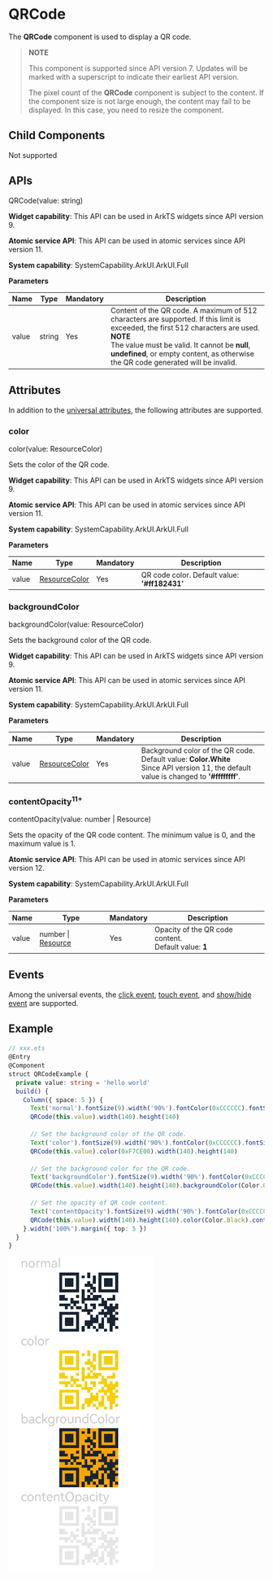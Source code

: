 # QRCode

The **QRCode** component is used to display a QR code.

>  **NOTE**
>
> This component is supported since API version 7. Updates will be marked with a superscript to indicate their earliest API version.
> 
> The pixel count of the **QRCode** component is subject to the content. If the component size is not large enough, the content may fail to be displayed. In this case, you need to resize the component.


## Child Components

Not supported


## APIs

QRCode(value: string)

**Widget capability**: This API can be used in ArkTS widgets since API version 9.

**Atomic service API**: This API can be used in atomic services since API version 11.

**System capability**: SystemCapability.ArkUI.ArkUI.Full

**Parameters**

| Name| Type| Mandatory| Description|
| -------- | -------- | -------- | -------- |
| value | string | Yes| Content of the QR code. A maximum of 512 characters are supported. If this limit is exceeded, the first 512 characters are used.<br>**NOTE**<br>The value must be valid. It cannot be **null**, **undefined**, or empty content, as otherwise the QR code generated will be invalid.|

## Attributes

In addition to the [universal attributes](ts-universal-attributes-size.md), the following attributes are supported.

### color

color(value: ResourceColor)

Sets the color of the QR code.

**Widget capability**: This API can be used in ArkTS widgets since API version 9.

**Atomic service API**: This API can be used in atomic services since API version 11.

**System capability**: SystemCapability.ArkUI.ArkUI.Full

**Parameters**

| Name| Type                                      | Mandatory| Description        |
| ------ | ------------------------------------------ | ---- | ------------ |
| value  | [ResourceColor](ts-types.md#resourcecolor) | Yes  | QR code color. Default value: **'#ff182431'**<br>|

### backgroundColor

backgroundColor(value: ResourceColor)

Sets the background color of the QR code.

**Widget capability**: This API can be used in ArkTS widgets since API version 9.

**Atomic service API**: This API can be used in atomic services since API version 11.

**System capability**: SystemCapability.ArkUI.ArkUI.Full

**Parameters**

| Name| Type                                      | Mandatory| Description                                                        |
| ------ | ------------------------------------------ | ---- | ------------------------------------------------------------ |
| value  | [ResourceColor](ts-types.md#resourcecolor) | Yes  | Background color of the QR code.<br>Default value: **Color.White**<br>Since API version 11, the default value is changed to **'#ffffffff'**.|

### contentOpacity<sup>11+</sup>

contentOpacity(value: number | Resource)

Sets the opacity of the QR code content. The minimum value is 0, and the maximum value is 1.

**Atomic service API**: This API can be used in atomic services since API version 12.

**System capability**: SystemCapability.ArkUI.ArkUI.Full

**Parameters**

| Name| Type                                                | Mandatory| Description                                    |
| ------ | ---------------------------------------------------- | ---- | ---------------------------------------- |
| value  | number \| [Resource](ts-types.md#resource) | Yes  | Opacity of the QR code content.<br>Default value: **1**|


## Events

Among the universal events, the [click event](ts-universal-events-click.md), [touch event](ts-universal-events-touch.md), and [show/hide event](ts-universal-events-show-hide.md) are supported.


## Example

```ts
// xxx.ets
@Entry
@Component
struct QRCodeExample {
  private value: string = 'hello world'
  build() {
    Column({ space: 5 }) {
      Text('normal').fontSize(9).width('90%').fontColor(0xCCCCCC).fontSize(30)
      QRCode(this.value).width(140).height(140)

      // Set the background color of the QR code.
      Text('color').fontSize(9).width('90%').fontColor(0xCCCCCC).fontSize(30)
      QRCode(this.value).color(0xF7CE00).width(140).height(140)

      // Set the background color for the QR code.
      Text('backgroundColor').fontSize(9).width('90%').fontColor(0xCCCCCC).fontSize(30)
      QRCode(this.value).width(140).height(140).backgroundColor(Color.Orange)

      // Set the opacity of QR code content.
      Text('contentOpacity').fontSize(9).width('90%').fontColor(0xCCCCCC).fontSize(30)
      QRCode(this.value).width(140).height(140).color(Color.Black).contentOpacity(0.1)
    }.width('100%').margin({ top: 5 })
  }
}
```

![qrcode](figures/qrcode.png)
